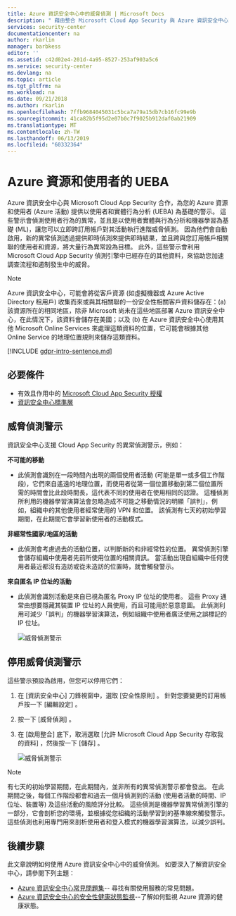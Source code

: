 ```yaml
---
title: Azure 資訊安全中心中的威脅偵測 | Microsoft Docs
description: " 藉由整合 Microsoft Cloud App Security 與 Azure 資訊安全中心來偵測威脅和惡意行為。 "
services: security-center
documentationcenter: na
author: rkarlin
manager: barbkess
editor: ''
ms.assetid: c42d02e4-201d-4a95-8527-253af903a5c6
ms.service: security-center
ms.devlang: na
ms.topic: article
ms.tgt_pltfrm: na
ms.workload: na
ms.date: 09/21/2018
ms.author: rkarlin
ms.openlocfilehash: 7ffb9684045031c5bca7a79a15db7cb16fc99e9b
ms.sourcegitcommit: 41ca82b5f95d2e07b0c7f9025b912daf0ab21909
ms.translationtype: MT
ms.contentlocale: zh-TW
ms.lasthandoff: 06/13/2019
ms.locfileid: "60332364"
---
```

# <a name="ueba-for-azure-resources-and-users"></a>Azure 資源和使用者的 UEBA 

Azure 資訊安全中心與 Microsoft Cloud App Security 合作，為您的 Azure 資源和使用者 (Azure 活動) 提供以使用者和實體行為分析 (UEBA) 為基礎的警示。 這些警示會偵測使用者行為的異常，並且是以使用者實體與行為分析和機器學習為基礎 (ML)，讓您可以立即跨訂用帳戶對其活動執行進階威脅偵測。 因為他們會自動啟用，新的異常偵測透過提供即時偵測來提供即時結果，並且跨與您訂用帳戶相關聯的使用者和資源，將大量行為異常設為目標。 此外，這些警示會利用 Microsoft Cloud App Security 偵測引擎中已經存在的其他資料，來協助您加速調查流程和遏制發生中的威脅。 

> [!NOTE]
> Azure 資訊安全中心，可能會將從客戶資源 (如虛擬機器或 Azure Active Directory 租用戶) 收集而來或與其相關聯的一份安全性相關客戶資料儲存在：(a) 該資源所在的相同地區，除非 Microsoft 尚未在這些地區部署 Azure 資訊安全中心，在此情況下，該資料會儲存在美國；以及 (b) 在 Azure 資訊安全中心使用其他 Microsoft Online Services 來處理這類資料的位置，它可能會根據其他 Online Service 的地理位置規則來儲存這類資料。
>

[!INCLUDE [gdpr-intro-sentence.md](../../includes/gdpr-intro-sentence.md)]

## <a name="prerequisites"></a>必要條件

- 有效且作用中的 [Microsoft Cloud App Security 授權](https://docs.microsoft.com/cloud-app-security/getting-started-with-cloud-app-security)
- [資訊安全中心標準層](https://azure.microsoft.com/pricing/details/security-center/)
 
## <a name="threat-detection-alerts"></a>威脅偵測警示

資訊安全中心支援 Cloud App Security 的異常偵測警示，例如：

**不可能的移動**
-  此偵測會識別在一段時間內出現的兩個使用者活動 (可能是單一或多個工作階段)，它們來自遙遠的地理位置，而使用者從第一個位置移動到第二個位置所需的時間會比此段時間長，這代表不同的使用者在使用相同的認證。 這種偵測所利用的機器學習演算法會忽略造成不可能之移動情況的明顯「誤判」，例如，組織中的其他使用者經常使用的 VPN 和位置。 該偵測有七天的初始學習期間，在此期間它會學習新使用者的活動模式。

**非經常性國家/地區的活動**
- 此偵測會考慮過去的活動位置，以判斷新的和非經常性的位置。 異常偵測引擎會儲存組織中使用者先前所使用位置的相關資訊。 當活動出現自組織中任何使用者最近都沒有造訪或從未造訪的位置時，就會觸發警示。 

**來自匿名 IP 位址的活動**
- 此偵測會識別活動是來自已視為匿名 Proxy IP 位址的使用者。 這些 Proxy 通常由想要隱藏其裝置 IP 位址的人員使用，而且可能用於惡意意圖。 此偵測利用可減少「誤判」的機器學習演算法，例如組織中使用者廣泛使用之誤標記的 IP 位址。
 
  ![威脅偵測警示](./media/security-center-ueba-mcas/security-center-mcas-alert.png)

## <a name="disabling-threat-detection-alerts"></a>停用威脅偵測警示

這些警示預設為啟用，但您可以停用它們：

1. 在 [資訊安全中心] 刀鋒視窗中，選取 [安全性原則]  。 針對您要變更的訂用帳戶按一下 [編輯設定]  。
2.  按一下 [威脅偵測]  。
3. 在 [啟用整合]  底下，取消選取 [允許 Microsoft Cloud App Security 存取我的資料]  ，然後按一下 [儲存]  。

   ![威脅偵測警示](./media/security-center-ueba-mcas/security-center-mcas-optout.png)

> [!NOTE]
> 有七天的初始學習期間，在此期間內，並非所有的異常偵測警示都會發出。 在此期間之後，每個工作階段都會和過去一個月偵測到的活動 (使用者活動的時間、IP 位址、裝置等) 及這些活動的風險評分比較。 這些偵測是機器學習異常偵測引擎的一部分，它會剖析您的環境，並根據從您組織的活動學習到的基準線來觸發警示。 這些偵測也利用專門用來剖析使用者和登入模式的機器學習演算法，以減少誤判。
>
  
## <a name="next-steps"></a>後續步驟
此文章說明如何使用 Azure 資訊安全中心中的威脅偵測。 如要深入了解資訊安全中心，請參閱下列主題：

* [Azure 資訊安全中心常見問題集](security-center-faq.md)-- 尋找有關使用服務的常見問題。
* [Azure 資訊安全中心的安全性健康狀態監視](security-center-monitoring.md)--了解如何監視 Azure 資源的健康狀態。



<!--Image references-->
[1]: ./media/security-center-confidence-score/confidence-score.png
[2]: ./media/security-center-confidence-score/suspicious-confidence-score.png
